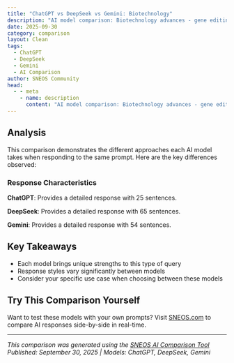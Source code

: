```yaml
---
title: "ChatGPT vs DeepSeek vs Gemini: Biotechnology"
description: "AI model comparison: Biotechnology advances - gene editing and synthetic biology..."
date: 2025-09-30
category: comparison
layout: Clean
tags:
  - ChatGPT
  - DeepSeek
  - Gemini
  - AI Comparison
author: SNEOS Community
head:
  - - meta
    - name: description
      content: "AI model comparison: Biotechnology advances - gene editing and synthetic biology..."
---
```


<ChatComparison
  title="ChatGPT vs DeepSeek vs Gemini: Biotechnology"
  prompt="Biotechnology advances - gene editing and synthetic biology"
  :responses='{
    "ChatGPT": "Certainly! Here\u0027s an overview of recent advances in biotechnology, particularly focusing on gene editing and synthetic biology:\n\n### Gene Editing Advances\n\n1. **CRISPR-Cas9 and Beyond**  \n   - **CRISPR-Cas9:** Continues to be the most widely used gene-editing tool due to its precision, efficiency, and relative simplicity. It allows scientists to cut DNA at specific locations to add, remove, or alter genetic material.  \n   - **Base Editing:** An advancement that enables direct, irreversible conversion of one DNA base into another without cutting both strands, reducing unintended mutations.  \n   - **Prime Editing:** A newer technology that can perform precise edits (insertions, deletions, base conversions) in DNA with fewer errors, broadening potential therapeutic applications.  \n   - **CRISPR-Cas12 and Cas13:** Expanding the toolkit to edit RNA (Cas13) or improve specificity and reduce off-target effects.\n\n2. **Therapeutic Applications**  \n   - **Gene Therapy:** Clinical trials using CRISPR to treat genetic diseases like sickle cell anemia, beta-thalassemia, and certain forms of blindness are showing promising results.  \n   - **Cancer:** Editing immune cells (CAR-T therapy) for personalized cancer immunotherapy is advancing rapidly.  \n   - **Infectious Diseases:** Using gene editing to target viral DNA/RNA, such as HIV or HPV, and to develop novel antiviral treatments.\n\n3. **Agricultural Biotechnology**  \n   - Developing crops with improved traits such as drought resistance, pest resistance, enhanced nutrition, and reduced allergenicity through precise gene edits rather than traditional transgenic methods.\n\n### Synthetic Biology Advances\n\n1. **Design and Construction of Genetic Circuits**  \n   - Scientists can now design and build synthetic gene networks that perform complex logic operations in cells, enabling new ways to control cellular behavior for therapeutic or industrial use.\n\n2. **Minimal and Synthetic Genomes**  \n   - Creation of minimal synthetic cells with only essential genes for survival, helping understand life\u2019s fundamentals and providing chassis for custom bioproduction.\n\n3. **Cell Factories and Bioproduction**  \n   - Engineering microbes to produce pharmaceuticals, biofuels, and specialty chemicals more sustainably and efficiently by designing synthetic metabolic pathways.\n\n4. **Xenobiology and Expanded Genetic Codes**  \n   - Incorporation of non-natural nucleotides and amino acids to create organisms with new properties not found in nature, opening avenues for novel biomaterials and medicines.\n\n5. **Automation and Computational Design**  \n   - Use of AI and machine learning to predict and design biological parts and systems, accelerating development cycles and improving success rates.\n\n### Ethical and Regulatory Considerations\n\n- As capabilities grow, there is increased emphasis on biosafety, biosecurity, ethical concerns, and regulatory frameworks to ensure responsible use of gene editing and synthetic biology.\n\n---\n\nIf you would like detailed information on any specific technology, application, or recent breakthroughs, please let me know!",
    "DeepSeek": "Of course. Here is a comprehensive overview of the advances in gene editing and synthetic biology, their convergence, and their implications.\n\n### The Dual Revolution: Gene Editing \u0026 Synthetic Biology\n\nGene editing and synthetic biology are two pillars of modern biotechnology. While they are distinct fields, they are increasingly intertwined, accelerating progress in ways previously unimaginable.\n\n*   **Gene Editing** is like the **\u0022find and replace\u0022 function in a word processor for DNA.** It allows scientists to make precise, targeted changes to the genome of a living organism.\n*   **Synthetic Biology** is like **computer-aided design (CAD) and programming for biological systems.** It involves designing and constructing *new* biological parts, devices, and systems, or re-designing existing, natural biological systems for useful purposes.\n\n---\n\n### 1. Gene Editing: The Precision Scalpel\n\nThe field was revolutionized by the advent of **CRISPR-Cas9**, a system borrowed from the immune defense of bacteria.\n\n#### Key Advances:\n\n*   **CRISPR-Cas9 (and its successors like Cas12, Cas13):** This is the biggest breakthrough. It\u0027s cheaper, faster, more accurate, and easier to use than previous technologies (like ZFNs and TALENs). The system uses a guide RNA to lead the Cas9 \u0022scissors\u0022 to a specific DNA sequence to make a cut.\n*   **Base Editing:** This is a more refined technique. Instead of cutting the DNA double helix, base editors *chemically convert* one DNA base into another (e.g., changing a C-G pair to a T-A pair). This is more efficient and creates fewer unwanted mutations than a double-strand break.\n*   **Prime Editing:** Dubbed \u0022search-and-replace\u0022 for genomes, prime editing is even more precise. It can directly \u0022write\u0022 new genetic information into a targeted DNA site without causing double-strand breaks, offering greater versatility and potentially even higher safety.\n*   **Epigenome Editing:** Going beyond the genetic code itself, this technique allows scientists to modify the \u0022epigenome\u0022\u2014the chemical tags on DNA that control gene expression (turning genes on or off) without altering the underlying sequence. This is a powerful tool for research and potential therapies for diseases influenced by epigenetics.\n\n#### Applications:\n\n*   **Therapies for Genetic Diseases:** Clinical trials are underway for sickle cell anemia, beta-thalassemia, and muscular dystrophy. The first CRISPR-based therapy, Casgevy, has been approved for both sickle cell and beta-thalassemia.\n*   **Cancer Immunotherapy (CAR-T):** Gene editing is used to supercharge a patient\u0027s own T-cells to better recognize and attack cancer cells.\n*   **Agriculture:** Creating crops with higher yields, disease resistance, drought tolerance, and improved nutritional content (e.g., high-fiber wheat, non-browning mushrooms).\n*   **Gene Drives:** A controversial technology designed to spread a particular gene through a population rapidly, potentially used to eradicate mosquito-borne diseases like malaria or control invasive species.\n\n---\n\n### 2. Synthetic Biology: The Engineering Toolkit\n\nSynthetic biology applies engineering principles to biology. The goal is to standardize biological parts and assemble them into functional circuits.\n\n#### Key Advances:\n\n*   **DNA Synthesis and Assembly:** The cost of chemically synthesizing long strands of DNA from scratch has plummeted. This allows scientists to \u0022write\u0022 DNA code digitally and have it manufactured, rather than having to copy it from existing organisms.\n*   **Standardized Biological Parts (BioBricks):** The creation of registries of standardized, interchangeable DNA sequences (promoters, genes, terminators) that can be assembled like Lego bricks to build genetic circuits.\n*   **Modeling and Computer-Aided Design (CAD):** Advanced software allows researchers to design and simulate complex genetic circuits *in silico* before building them in the lab, saving immense time and resources.\n*   **Minimal Genomes and Cell-Free Systems:** Scientists have created bacteria with the smallest possible genome needed for life, providing a \u0022chassis\u0022 for adding custom functions. Cell-free systems use the molecular machinery of a cell without the cell itself, allowing for more controlled production of biomolecules.\n\n#### Applications:\n\n*   **Sustainable Production of Chemicals and Fuels:** Engineering microbes (like yeast and bacteria) to produce biofuels, bioplastics, and valuable chemicals (e.g., flavors, fragrances) from renewable feedstocks, reducing reliance on petrochemicals.\n*   **Precision Fermentation:** This is the technology behind companies like Perfect Day (animal-free dairy protein) and Impossible Foods (heme for plant-based meat). Microbes are programmed to produce specific proteins.\n*   **Pharmaceuticals:** The large-scale production of artemisinin (a malaria drug) in engineered yeast is a landmark success. mRNA vaccines (like for COVID-19) are also a triumph of synthetic biology, where the mRNA is a synthetically designed genetic instruction.\n*   **Biosensors:** Designing organisms or biological components that can detect environmental pollutants, pathogens, or disease markers with high sensitivity.\n\n---\n\n### The Convergence: A Powerful Synergy\n\nThe real power is unleashed when gene editing and synthetic biology are combined.\n\n1.  **Rapid Prototyping:** Use CRISPR to quickly make multiple, precise edits in a host organism\u0027s genome to optimize it as a \u0022chassis\u0022 for synthetic biology.\n2.  **Complex Pathway Engineering:** Insert entire synthetic metabolic pathways (designed using synthetic biology principles) into an organism\u0027s genome and then use gene editing to fine-tune the expression of each gene in the pathway for maximum yield.\n3.  **Creating Novel Functions:** Synthetic biology can design a new genetic circuit, and gene editing can seamlessly integrate it into a chromosome, making the new trait stable and heritable.\n\n### Ethical, Safety, and Regulatory Considerations\n\nThe speed of these advances raises profound questions:\n\n*   **Ethics of Human Germline Editing:** Editing sperm, eggs, or embryos (germline cells) results in heritable changes that would be passed to future generations. This is currently considered a red line due to unresolved safety and ethical concerns (the case of He Jiankui in 2018 highlighted this).\n*   **Biosecurity:** The potential for misuse to create engineered pathogens is a serious concern, leading to discussions around \u0022gain-of-function\u0022 research and governance of DNA synthesis.\n*   **Biosafety:** Ensuring that engineered organisms (especially those with \u0022gene drives\u0022) are contained and do not disrupt natural ecosystems.\n*   **Equity and Access:** Will these expensive technologies only be available to the wealthy, exacerbating social inequalities?\n\n### The Future Outlook\n\nThe trajectory is clear: biology is becoming a programmable engineering discipline. Future advances will likely include:\n\n*   **Therapies for more complex diseases** like Alzheimer\u0027s and HIV.\n*   **Engineering the human microbiome** to treat metabolic and autoimmune disorders.\n*   **Living materials** that self-heal or respond to the environment.\n*   **Biological computers** that use cellular logic to diagnose and treat disease from within the body.\n\nIn conclusion, the advances in gene editing and synthetic biology are not just incremental improvements; they represent a fundamental shift in our ability to read, write, and edit the code of life. This brings unprecedented opportunities to address some of humanity\u0027s greatest challenges in health, food, and energy, while simultaneously demanding careful and global consideration of the ethical boundaries we must establish.",
    "Gemini": "## Biotechnology Advances: Gene Editing and Synthetic Biology\n\nBiotechnology is rapidly advancing, driven by powerful tools like gene editing and synthetic biology. These technologies offer immense potential for revolutionizing medicine, agriculture, and manufacturing, but also raise ethical and societal questions. Let\u0027s break down each field:\n\n**1. Gene Editing:**\n\n* **What is it?** Gene editing involves making precise changes to the DNA sequence of an organism. Think of it as highly targeted molecular surgery.\n* **Key Technologies:**\n    * **CRISPR-Cas9:**  This is arguably the most revolutionary gene editing tool. It uses a guide RNA to locate a specific DNA sequence, and the Cas9 enzyme acts like molecular scissors, cutting the DNA at that location. The cell\u0027s natural repair mechanisms then kick in, allowing for gene inactivation, insertion, or correction.\n    * **TALENs (Transcription Activator-Like Effector Nucleases):** Similar to CRISPR, TALENs use proteins to recognize specific DNA sequences and then cut the DNA. They offer a higher degree of specificity compared to older methods.\n    * **ZFNs (Zinc Finger Nucleases):**  An earlier gene editing technology using zinc finger proteins to bind to specific DNA sequences and cleave the DNA.\n* **Applications:**\n    * **Disease Treatment:**\n        * **Correcting genetic defects:**  Treating inherited diseases like cystic fibrosis, sickle cell anemia, and Huntington\u0027s disease by directly fixing the faulty gene.\n        * **Developing new therapies for cancer:**  Engineering immune cells to target and destroy cancer cells, or modifying cancer cells to make them more susceptible to treatment.\n        * **Combating infectious diseases:**  Developing antiviral therapies by targeting viral genes, or engineering resistance to infections in humans and animals.\n    * **Agriculture:**\n        * **Improving crop yields:**  Enhancing plant growth, increasing resistance to pests and diseases, and improving nutritional content.\n        * **Developing drought-resistant and salt-tolerant crops:**  Adapting crops to thrive in challenging environments, contributing to food security.\n    * **Research:**\n        * **Studying gene function:**  Creating targeted mutations to understand the role of specific genes in various biological processes.\n        * **Developing animal models of disease:**  Creating genetically modified animals that mimic human diseases, allowing for better understanding and testing of new therapies.\n* **Challenges \u0026 Considerations:**\n    * **Off-target effects:**  Ensuring that the gene editing tools only target the intended gene and avoid unintended mutations elsewhere in the genome.\n    * **Mosaicism:**  Variability in gene editing efficiency, leading to some cells being edited and others not.\n    * **Germline editing:**  Editing genes in sperm or egg cells, which can be passed on to future generations. This raises significant ethical concerns about altering the human gene pool.\n    * **Equity and access:**  Ensuring that gene editing technologies are accessible to all who need them, regardless of their socioeconomic status.\n    * **Regulation:**  Developing appropriate regulations to ensure the responsible and ethical use of gene editing technologies.\n\n**2. Synthetic Biology:**\n\n* **What is it?** Synthetic biology is a multidisciplinary field that combines engineering principles with biology to design and build new biological parts, devices, and systems.  It\u0027s essentially \u0022engineering biology.\u0022\n* **Key Concepts:**\n    * **Standardized Biological Parts:** Creating a library of standardized DNA sequences (genes, promoters, terminators, etc.) that can be easily combined and used in different applications.  Similar to using Lego bricks to build different structures.\n    * **DNA Synthesis:**  The ability to create DNA sequences from scratch, allowing scientists to design and build entirely new genes and biological systems.\n    * **Metabolic Engineering:**  Modifying the metabolic pathways within cells to produce desired products, such as biofuels, pharmaceuticals, and industrial chemicals.\n* **Applications:**\n    * **Biomanufacturing:**\n        * **Producing biofuels:**  Engineering microorganisms to convert biomass into fuels like ethanol and biodiesel.\n        * **Synthesizing pharmaceuticals:**  Developing microbial factories to produce drugs, vaccines, and other therapeutics.\n        * **Creating sustainable materials:**  Engineering organisms to produce biodegradable plastics and other environmentally friendly materials.\n    * **Environmental Remediation:**\n        * **Cleaning up pollution:**  Developing microorganisms to break down pollutants in soil, water, and air.\n        * **Detecting environmental contaminants:**  Creating biosensors that can detect specific pollutants in real-time.\n    * **Medicine:**\n        * **Developing new diagnostics:**  Creating biosensors that can detect diseases early on, even before symptoms appear.\n        * **Engineering smart therapies:**  Developing cells that can deliver drugs directly to cancer cells or other specific targets.\n    * **Basic Research:**\n        * **Understanding fundamental biological processes:**  Building simplified biological systems to study how they work.\n        * **Exploring the limits of life:**  Creating artificial cells or organisms with novel functions.\n* **Challenges \u0026 Considerations:**\n    * **Complexity:**  Biological systems are inherently complex, making it difficult to predict how they will behave when modified.\n    * **Safety:**  Ensuring that synthetic organisms do not pose a threat to human health or the environment.\n    * **Ethical Concerns:**  Raising questions about the potential for creating artificial life and the implications for our understanding of life.\n    * **Intellectual Property:**  Protecting the intellectual property of synthetic biology innovations while ensuring that they are accessible to the public.\n    * **Biosecurity:**  Preventing the misuse of synthetic biology technologies for malicious purposes, such as creating bioweapons.\n\n**Overlap and Synergy:**\n\nGene editing and synthetic biology are complementary technologies that can be used together to achieve even greater breakthroughs. For example:\n\n* Gene editing can be used to fine-tune the performance of synthetic biological circuits.\n* Synthetic biology can be used to design new gene editing tools and improve their specificity.\n\n**Conclusion:**\n\nGene editing and synthetic biology represent a new era in biotechnology, offering unprecedented opportunities to improve human health, agriculture, and the environment. However, these technologies also raise significant ethical and societal challenges that must be addressed proactively to ensure that they are used responsibly and for the benefit of all.  Public engagement, careful regulation, and ongoing research are crucial to realizing the full potential of these powerful tools.\n"
  }'
  published-date="22:46"
/>

## Analysis

This comparison demonstrates the different approaches each AI model takes when responding to the same prompt. Here are the key differences observed:

### Response Characteristics

**ChatGPT**: Provides a detailed response with 25 sentences. 

**DeepSeek**: Provides a detailed response with 65 sentences. 

**Gemini**: Provides a detailed response with 54 sentences. 

## Key Takeaways

- Each model brings unique strengths to this type of query
- Response styles vary significantly between models
- Consider your specific use case when choosing between these models

## Try This Comparison Yourself

Want to test these models with your own prompts? Visit [SNEOS.com](https://sneos.com) to compare AI responses side-by-side in real-time.

---

*This comparison was generated using the [SNEOS AI Comparison Tool](https://sneos.com)*
*Published: September 30, 2025 | Models: ChatGPT, DeepSeek, Gemini*
